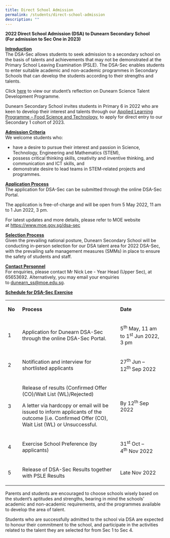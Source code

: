 ```yaml
---
title: Direct School Admission
permalink: /students/direct-school-admission
description: ""
---
```

<p><strong>2022 Direct School Admission (DSA) to Dunearn Secondary School<br>(For admission to Sec One in 2023)</strong></p>
<p><strong><u>Introduction</u></strong><br>The DSA-Sec allows students to seek admission to a secondary school on the basis of talents and achievements that may not be demonstrated at the Primary School Leaving Examination (PSLE). The DSA-Sec enables students to enter suitable academic and non-academic programmes in Secondary Schools that can develop the students according to their strengths and talents.</p>
<p>Click&nbsp;<a href="/images/Students%20Reflection%20final%20for%20upload.jpg">here</a>&nbsp;to view our student&rsquo;s reflection on Dunearn Science Talent Development Programme.&nbsp;</p>
<p>Dunearn Secondary School invites students in Primary 6 in 2022 who are keen to develop their interest and talents through our&nbsp;<u>Applied Learning Programme &ndash; Food Science and Technology</u>,&nbsp;to apply for direct entry to our Secondary 1 cohort of 2023.</p>
<p><strong><u>Admission Criteria</u></strong><u></u><br>We welcome students who:</p>
<ul type="disc">
<li>have a desire to pursue their interest and passion in Science, Technology, Engineering and Mathematics (STEM),</li>
<li>possess critical thinking skills, creativity and inventive thinking, and communication and ICT&nbsp;skills, and</li>
<li>demonstrate desire to lead teams in STEM-related projects and programmes.</li>
</ul>
<p><strong><u>Application Process</u></strong><br>The application for DSA-Sec can be submitted through the online DSA-Sec Portal.</p>
<p>The application is free-of-charge and will be open from 5 May 2022, 11 am to 1 Jun 2022, 3 pm.</p>
<p>For latest updates and more details, please refer to MOE website at&nbsp;<a href="https://www.moe.gov.sg/dsa-sec">https://www.moe.gov.sg/dsa-sec</a></p>
<p><strong><u>Selection Process</u></strong><br>Given the prevailing national posture, Dunearn Secondary School will be conducting in-person selection for our DSA talent area for 2022 DSA-Sec, with the prevailing safe management measures (SMMs) in place to ensure the safety of students and staff.</p>
<p><strong><u>Contact Personnel</u></strong><u></u><br>For enquiries, please contact Mr Nick Lee - Year Head (Upper Sec), at 65653692. Alternatively, you may email your enquiries to&nbsp;<a href="mailto:dunearn_ss@moe.edu.sg">dunearn_ss@moe.edu.sg</a>.</p>
<p><strong><u>Schedule for DSA-Sec Exercise</u></strong><u></u></p>
<table width="670">
<tbody>
<tr>
<td width="36">
<p><strong>No</strong></p>
</td>
<td width="446">
<p><strong>Process</strong></p>
</td>
<td width="189">
<p><strong>Date</strong></p>
</td>
</tr>
<tr>
<td width="36">
<p>1</p>
</td>
<td width="446">
<p>Application for Dunearn DSA-Sec through the online DSA-Sec Portal.</p>
</td>
<td width="189">
<p>5<sup>th</sup>&nbsp;May, 11 am to 1<sup>st</sup>&nbsp;Jun 2022, 3 pm</p>
</td>
</tr>
<tr>
<td width="36">
<p>2</p>
</td>
<td width="446">
<p>Notification and interview for shortlisted applicants</p>
</td>
<td width="189">
<p>27<sup>th</sup>&nbsp;Jun &ndash; 12<sup>th</sup>&nbsp;Sep 2022</p>
</td>
</tr>
<tr>
<td width="36">
<p>3</p>
</td>
<td width="446">
<p>Release of results (Confirmed Offer (CO)/Wait List (WL)/Rejected)</p>
<p>A letter via hardcopy or email will be issued to inform applicants of the outcome [i.e. Confirmed Offer (CO), Wait List (WL) or Unsuccessful.</p>
</td>
<td width="189">
<p>By 12<sup>th</sup>&nbsp;Sep 2022</p>
</td>
</tr>
<tr>
<td width="36">
<p>4</p>
</td>
<td width="446">
<p>Exercise School Preference (by applicants)</p>
</td>
<td width="189">
<p>31<sup>st</sup>&nbsp;Oct &ndash; 4<sup>th</sup>&nbsp;Nov 2022</p>
</td>
</tr>
<tr>
<td width="36">
<p>5</p>
</td>
<td width="446">
<p>Release of DSA-Sec Results together with PSLE Results</p>
</td>
<td width="189">
<p>Late Nov 2022</p>
</td>
</tr>
</tbody>
</table>
<p>Parents and students are encouraged to choose schools wisely based on the student&rsquo;s aptitudes and strengths, bearing in mind the schools&rsquo; academic and non-academic requirements, and the programmes available to develop the area of talent.</p>
<p>Students who are successfully admitted to the school via DSA are expected to honour their commitment to the school, and participate in the activities related to the talent they are selected for from Sec 1 to Sec 4.</p>